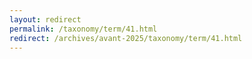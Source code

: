 ```yaml
---
layout: redirect
permalink: /taxonomy/term/41.html
redirect: /archives/avant-2025/taxonomy/term/41.html
---
```

